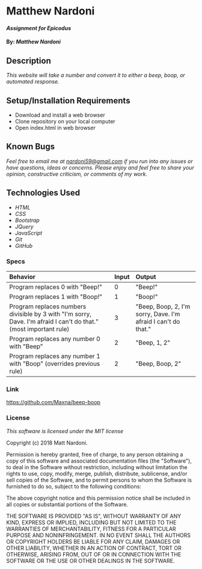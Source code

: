 # Matthew Nardoni

#### _Assignment for Epicodus_

#### By: _**Matthew Nardoni**_

## Description

_This website will take a number and convert it to either a beep, boop, or automated response._

## Setup/Installation Requirements

* Download and install a web browser
* Clone repository on your local computer
* Open index.html in web browser

## Known Bugs

_Feel free to email me at [nardoni59@gmail.com](mailto:nardoni59@gmail.com) if you run into any issues or have questions, ideas or concerns. Please enjoy and feel free to share your opinion, constructive criticism, or comments of my work._

## Technologies Used

* _HTML_
* _CSS_
* _Bootstrap_
* _JQuery_
* _JavaScript_
* _Git_
* _GitHub_

### Specs
| Behavior | Input | Output |
| :-------------     | :------------- | :------------- |
| Program replaces 0 with "Beep!" | 0 | "Beep!" |
| Program replaces 1 with "Boop!" | 1 | "Boop!" |
| Program replaces numbers divisible by 3 with "I'm sorry, Dave. I'm afraid I can't do that." (most important rule)| 3 | "Beep, Boop, 2, I'm sorry, Dave. I'm afraid I can't do that." |
| Program replaces any number 0 with "Beep" | 2 | "Beep, 1, 2" |
| Program replaces any number 1 with "Boop" (overrides previous rule) | 2 | "Beep, Boop, 2" |


### Link
https://github.com/Maxna/beep-boop


### License

_This software is licensed under the MIT license_

Copyright (c) 2018 Matt Nardoni.

Permission is hereby granted, free of charge, to any person obtaining a copy of this software and associated documentation files (the "Software"), to deal in the Software without restriction, including without limitation the rights to use, copy, modify, merge, publish, distribute, sublicense, and/or sell copies of the Software, and to permit persons to whom the Software is furnished to do so, subject to the following conditions:

The above copyright notice and this permission notice shall be included in all copies or substantial portions of the Software.

THE SOFTWARE IS PROVIDED "AS IS", WITHOUT WARRANTY OF ANY KIND, EXPRESS OR IMPLIED, INCLUDING BUT NOT LIMITED TO THE WARRANTIES OF MERCHANTABILITY, FITNESS FOR A PARTICULAR PURPOSE AND NONINFRINGEMENT. IN NO EVENT SHALL THE AUTHORS OR COPYRIGHT HOLDERS BE LIABLE FOR ANY CLAIM, DAMAGES OR OTHER LIABILITY, WHETHER IN AN ACTION OF CONTRACT, TORT OR OTHERWISE, ARISING FROM, OUT OF OR IN CONNECTION WITH THE SOFTWARE OR THE USE OR OTHER DEALINGS IN THE SOFTWARE.
